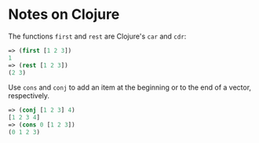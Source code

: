 # Notes on Clojure

The functions `first` and `rest` are Clojure's `car` and `cdr`:

```clojure
=> (first [1 2 3])
1
=> (rest [1 2 3])
(2 3)
```

Use `cons` and `conj` to add an item at the beginning or to the end of a vector,
respectively.

```clojure
=> (conj [1 2 3] 4)
[1 2 3 4]
=> (cons 0 [1 2 3])
(0 1 2 3)
```
